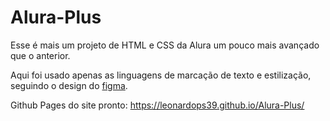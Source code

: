 # Alura-Plus

Esse é mais um projeto de HTML e CSS da Alura um pouco mais avançado que o anterior.

Aqui foi usado apenas as linguagens de marcação de texto e estilização, seguindo o design do <a href="https://www.figma.com/file/tFDVyNuKhrT2G03k2dCstW/Alura-Plus---Layout?node-id=0%3A1">figma</a>.

Github Pages do site pronto: https://leonardops39.github.io/Alura-Plus/
